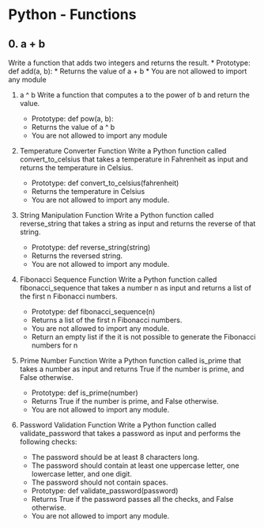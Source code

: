 # Python - Functions

## 0. a + b
Write a function that adds two integers and returns the result.
    * Prototype: def add(a, b):
    * Returns the value of a + b
    * You are not allowed to import any module

1. a ^ b
Write a function that computes a to the power of b and return the value.
    * Prototype: def pow(a, b):
    * Returns the value of a ^ b
    * You are not allowed to import any module

2. Temperature Converter Function
Write a Python function called convert_to_celsius that takes a temperature in Fahrenheit as input and returns the temperature in Celsius.
    * Prototype: def convert_to_celsius(fahrenheit)
    * Returns the temperature in Celsius
    * You are not allowed to import any module.

3. String Manipulation Function
Write a Python function called reverse_string that takes a string as input and returns the reverse of that string.
    * Prototype: def reverse_string(string)
    * Returns the reversed string.
    * You are not allowed to import any module.

4. Fibonacci Sequence Function
Write a Python function called fibonacci_sequence that takes a number n as input and returns a list of the first n Fibonacci numbers.
    * Prototype: def fibonacci_sequence(n)
    * Returns a list of the first n Fibonacci numbers.
    * You are not allowed to import any module.
    * Return an empty list if the it is not possible to generate the Fibonacci numbers for n

5. Prime Number Function
Write a Python function called is_prime that takes a number as input and returns True if the number is prime, and False otherwise.
    * Prototype: def is_prime(number)
    * Returns True if the number is prime, and False otherwise.
    * You are not allowed to import any module.

6. Password Validation Function
Write a Python function called validate_password that takes a password as input and performs the following checks:
    * The password should be at least 8 characters long.
    * The password should contain at least one uppercase letter, one lowercase letter, and one digit.
    * The password should not contain spaces.
    * Prototype: def validate_password(password)
    * Returns True if the password passes all the checks, and False otherwise.
    * You are not allowed to import any module.

